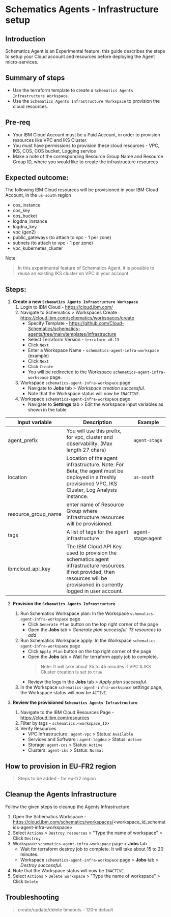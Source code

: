 # Schematics Agents - Infrastructure setup

## Introduction

Schematics Agent is an Experimental feature, this guide describes the steps to setup your Cloud account and resources before deploying the Agent micro-services.

## Summary of steps

* Use the terraform template to create a `Schematics Agents Infrastructure Workspace`.
* Use the `Schematics Agents Infrastructure Workspace` to provision the cloud resources.

## Pre-req
- Your IBM Cloud Account must be a Paid Account, in order to provision resources like VPC and IKS Cluster.
- You must have permissions to provision these cloud resources - VPC, IKS, COS, COS bucket, Logging service
- Make a note of the corresponding Resource Group Name and Resource Group ID, where you would like to create the infrastructure resources

## Expected outcome:

The following IBM Cloud resources will be provisioned in your IBM Cloud Account, in the `us-south` region

* cos_instance
* cos_key
* cos_bucket
* logdna_instance
* logdna_key
* vpc (gen2)
* public_gateways (to attach to vpc - 1 per zone)
* subnets (to attach to vpc - 1 per zone)
* vpc_kubernetes_cluster

Note:
> In this experimental feature of Schematics Agent, it is possible to reuse an existing IKS cluster on VPC in your account.

## Steps:

1. **Create a new `Schematics Agents Infrastructure Workspace`**
   1. Login to IBM Cloud - https://cloud.ibm.com/
   2. Navigate to Schematics > Workspaces Create : https://cloud.ibm.com/schematics/workspaces/create
      - Specify Template - https://github.com/Cloud-Schematics/schematics-agents/tree/main/templates/infrastructure
      - Select Terraform Version - `terraform_v0.13`
      - Click `Next`
      - Enter a Workspace Name - `schematics-agent-infra-workspace` (example)
      - Click `Next`
      - Click `Create`
      - You will be redirected to the Workspace `schematics-agent-infra-workspace` page.
   3. Workspace `schematics-agent-infra-workspace` page 
      - Navigate to **Jobs** tab > *Workspace creation successful.* 
      - Note that the Workspace status will now be `INACTIVE`.
   4. Workspace `schematics-agent-infra-workspace` page 
      - Navigate to **Settings** tab > Edit the workspace input variables as shown in the table

| Input variable  | Description                          | Example         |
|---------------------------|--------------------------------------|-----------------|
| agent_prefix          | You will use this prefix, for vpc, cluster and  observability. (Max length 27 chars) | `agent-stage` |
| location    | Location of the agent infrastructure.  Note: For Beta, the agent must be deployed in a freshly provisioned VPC, IKS Cluster, Log Analysis instance. | `us-south` |
| resource_group_name  | enter name of Resource Group where infrastructure resources will be provisioned. | | 
| tags           |  A list of tags for the agent infrastructure | agent-stage:agent | 
| ibmcloud_api_key             | The IBM Cloud API Key used to provision the schematics agent infrastructure resources. If not provided, then resources will be provisioned in currently logged in user account. | |

2. **Provision the `Schematics Agents Infrastructure`**
   1. Run Schematics Workspace plan:  In the Workspace `schematics-agent-infra-workspace` page 
      - Click `Generate Plan` button on the top right corner of the page
      - Open the **Jobs** tab > *Generate plan successful. 13 resources to add* 
   2. Run Schematics Workspace apply:  In the Workspace `schematics-agent-infra-workspace` page 
      - Click `Apply Plan` button on the top right corner of the page
      - Open the **Jobs** tab > Wait for terraform apply job to complete. 
        > Note: It will take about 35 to 45 minutes if VPC & IKS Cluster creation is set to `true`
      - Review the logs in the **Jobs** tab > *Apply plan successful.* 
   3. In the Workspace `schematics-agent-infra-workspace` settings page, the Workspace status will now be `ACTIVE`.
  
3. **Review the provisioned `Schematics Agents Infrastructure`**
   1. Navigate to the IBM Cloud Resources Page - https://cloud.ibm.com/resources
   2. Filter by tags - `schematics:<workspace_ID>`
   3. Verify Resources
      - VPC Infrastructure : `agent-vpc` > Status: `Available`
      - Services and Software : `agent-logdna` > Status: `Active`
      - Storage: `agent-cos` > Status: `Active`
      - Clusters: `agent-iks` > Status: `Normal`

## How to provision in EU-FR2 region
>Steps to be added - for eu-fr2 region

## Cleanup the Agents Infrastructure
Follow the given steps to cleanup the Agents Infrastructure
1. Open the Schematics Workspace - https://cloud.ibm.com/schematics/workspaces/<workspace_id_schematics-agent-infra-workspace>
2. Select `Actions` > `Destroy resources` > "Type the name of workspace" > Click `Destroy`
3. Workspace `schematics-agent-infra-workspace` page > **Jobs** tab
    - Wait for terraform destroy job to complete. It will take about 15 to 20 minutes.
    - Workspace `schematics-agent-infra-workspace` page > **Jobs** tab > *Destroy successful.* 
4. Note that the Workspace status will now be `INACTIVE`.
5. Select `Actions` > `Delete workspace` > "Type the name of workspace" > Click `Delete`

## Troubleshooting
>create/update/delete timeouts - 120m default

